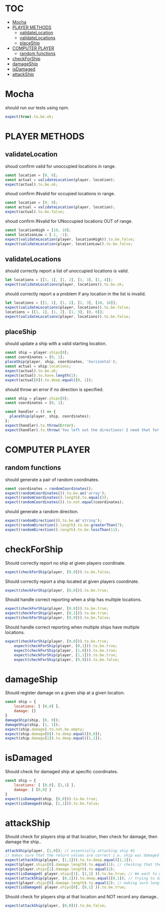 # TOC
   - [Mocha](#mocha)
   - [PLAYER METHODS](#player-methods)
     - [validateLocation](#player-methods-validatelocation)
     - [validateLocations](#player-methods-validatelocations)
     - [placeShip](#player-methods-placeship)
   - [COMPUTER PLAYER](#computer-player)
     - [random functions](#computer-player-random-functions)
   - [checkForShip](#checkforship)
   - [damageShip](#damageship)
   - [isDamaged](#isdamaged)
   - [attackShip](#attackship)
<a name=""></a>

<a name="mocha"></a>
# Mocha
should run our tests using npm.

```js
expect(true).to.be.ok;
```

<a name="player-methods"></a>
# PLAYER METHODS
<a name="player-methods-validatelocation"></a>
## validateLocation
shoud confirm valid for unoccupied locations in range.

```js
const location = [0, 0];
const actual = validateLocation(player, location);
expect(actual).to.be.ok;
```

shoud confirm INvalid for occupied locations in range.

```js
const location = [9, 9];
const actual = validateLocation(player, location);
expect(actual).to.be.false;
```

shoud confirm INvalid for UNoccupied locations OUT of range.

```js
const locationHigh = [10, 10];
const locationLow = [-1, -1];
expect(validateLocation(player, locationHigh)).to.be.false;
expect(validateLocation(player, locationLow)).to.be.false;
```

<a name="player-methods-validatelocations"></a>
## validateLocations
should correctly report a list of unoccupied locations is valid.

```js
let locations = [[1, 1], [1, 2], [1, 3], [1, 4]];
expect(validateLocations(player, locations)).to.be.ok;
```

should correctly report a a problem if any location in the list is invalid.

```js
let locations = [[1, 1], [1, 2], [1, 3], [10, 10]];
expect(validateLocations(player, locations)).to.be.false;
locations = [[1, 1], [1, 2], [1, 3], [0, 0]];
expect(validateLocations(player, locations)).to.be.false;
```

<a name="player-methods-placeship"></a>
## placeShip
should update a ship with a valid starting location.

```js
const ship = player.ships[0];
const coordinates = [0, 1];
placeShip(player, ship, coordinates, 'horizontal');
const actual = ship.locations;
expect(actual).to.be.ok;
expect(actual).to.have.length(1);
expect(actual[0]).to.deep.equal([0, 1]);
```

should throw an error if no direction is specified.

```js
const ship = player.ships[0];
const coordinates = [0, 1];

const handler = () => {
  placeShip(player, ship, coordinates);
};
expect(handler).to.throw(Error);
expect(handler).to.throw('You left out the directions! I need that for math!');
```

<a name="computer-player"></a>
# COMPUTER PLAYER
<a name="computer-player-random-functions"></a>
## random functions
should generate a pair of random coordinates.

```js
const coordinates = randomCoordinates();
expect(randomCoordinates()).to.be.an('array');
expect(randomCoordinates().length).to.equal(2);
expect(randomCoordinates()).to.not.equal(coordinates);
```

should generate a random direction.

```js
expect(randomDirection()).to.be.a('string');
expect(randomDirection().length).to.be.greaterThan(7);
expect(randomDirection().length).to.be.lessThan(11);
```

<a name="checkforship"></a>
# checkForShip
Should correctly report no ship at given players coordinate.

```js
expect(checkForShip(player, [9,9])).to.be.false;
```

Should correctly report a ship located at given players coordinate.

```js
expect(checkForShip(player, [0,0])).to.be.true;
```

Should handle correct reporting when a ship has multiple locations.

```js
expect(checkForShip(player, [0,0])).to.be.true;
expect(checkForShip(player, [0,1])).to.be.true;
expect(checkForShip(player, [9,9])).to.be.false;
```

Should handle correct reporting when multiple ships have multiple locations.

```js
expect(checkForShip(player, [0,0])).to.be.true;
    expect(checkForShip(player, [0,1])).to.be.true;
    expect(checkForShip(player, [1,0])).to.be.true;
    expect(checkForShip(player, [1,1])).to.be.true;
    expect(checkForShip(player, [9,9])).to.be.false;
```

<a name="damageship"></a>
# damageShip
Should register damage on a given ship at a given location.

```js
const ship = {
    locations: [ [0,0] ],
    damage: []
}
damageShip(ship, [0, 0]);
damageShip(ship, [1, 1]);
expect(ship.damage).to.not.be.empty;
expect(ship.damage[0]).to.deep.equal([0,0]);
expect(ship.damage[1]).to.deep.equal([1,1]);
```

<a name="isdamaged"></a>
# isDamaged
Should check for damaged ship at specific coordinates.

```js
const ship = {
    locations: [ [0,0], [1,1] ],
    damage: [ [0,0] ]
}
expect(isDamaged(ship, [0,0])).to.be.true;
expect(isDamaged(ship, [1,1])).to.be.false;
```

<a name="attackship"></a>
# attackShip
Should check for players ship at that location, then check for damage, then damage the ship..

```js
attackShip(player, [1,0]); // essentially attacking ship #2
// makes sure that the return values are correct i.e. ship was damaged or not
expect(attackShip(player, [1,1])).to.to.deep.equal([1,1]);
expect(player.ships[0].damage.length).to.equal(1); // checking that the arrays have the right lengths
expect(player.ships[1].damage.length).to.equal(2);
expect(isDamaged( player.ships[1], [1,1] )).to.be.true; // We want to make sure that the ship was damaged
expect(attackShip(player, [0,1])).to.deep.equal([0,1]); // trying to damage one more time
expect(player.ships[0].damage.length).to.equal(2); // making sure length is right
expect(isDamaged( player.ships[0], [0,1] )).to.be.true;
```

Should check for players ship at that location and NOT record any damage..

```js
expect(attackShip(player, [0,0])).to.be.false;
```
